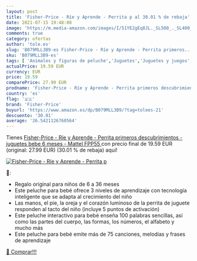 ```yaml
---
layout: post
title: 'Fisher-Price - Ríe y Aprende - Perrita p al 30.01 % de rebaja'
date: 2021-07-15 19:48:08
image: 'https://m.media-amazon.com/images/I/51YE2gEq8JL._SL500_._SL400_.jpg'
comments: true
category: ofertas
author: 'tole.es'
slug: 'B079MLL3B9-es Fisher-Price - Ríe y Aprende - Perrita primeros...'
sku: 'B079MLL3B9-es'
tags: [ 'Animales y figuras de peluche','Juguetes','Juguetes y juegos','Peluches','bebe','fisher-price', ]
actualPrice: 19.59 EUR
currency: EUR
price: 19.59
comparePrice: 27.99 EUR
prodname: 'Fisher-Price - Ríe y Aprende - Perrita primeros descubrimientos - juguetes bebe 6 meses -  Mattel FPP55 '
country: 'es'
flag: '🇪🇸'
brand: 'Fisher-Price'
buyurl: 'https://www.amazon.es/dp/B079MLL3B9/?tag=tolees-21'
descuento: '30.01'
average: '26.5421126760564'
---
```


Tienes [Fisher-Price - Ríe y Aprende - Perrita primeros descubrimientos - juguetes bebe 6 meses -  Mattel FPP55 ](https://www.amazon.es/dp/B079MLL3B9/?tag=tolees-21) con precio final de  19.59 EUR (original: 27.99 EUR) (30.01 %  de rebaja) aqui!

[![Fisher-Price - Ríe y Aprende - Perrita p](https://m.media-amazon.com/images/I/51YE2gEq8JL._SL500_._SL400_.jpg)](https://www.amazon.es/dp/B079MLL3B9/?tag=tolees-21)

🔎:

- Regalo original para niños de 6 a 36 meses
- Este peluche para bebé ofrece 3 niveles de aprendizaje con tecnología inteligente que se adapta al crecimiento del niño
- Las manos, el pie, la oreja y el corazón luminoso de la perrita de juguete responden al tacto del niño (incluye 5 puntos de activación)
- Este peluche interactivo para bebé enseña 100 palabras sencillas, así como las partes del cuerpo, las formas, los números, el alfabeto y mucho más
- Este peluche para bebé emite más de 75 canciones, melodías y frases de aprendizaje

[🛒 Comprar!!!](https://www.amazon.es/dp/B079MLL3B9/?tag=tolees-21)
